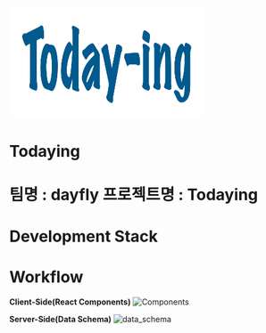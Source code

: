 <img src="./README_IMAGE/Logo.png" width="350px" height="200px" alt="TodayingLogo"></img><br/>

# **Todaying**

팀명 : dayfly
프로젝트명 : Todaying
=============

# **Development Stack**

# **Workflow**

**Client-Side(React Components)**
<img src="./README_IMAGE/components" width="450px" height="450px" alt="Components"></img><br/>

**Server-Side(Data Schema)**
<img src="./README_IMAGE/data_schema" width="450px" height="450px" alt="data_schema"></img><br/>
